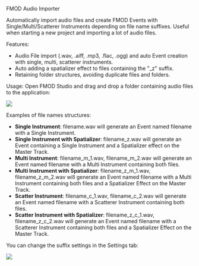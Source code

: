 FMOD Audio Importer

Automatically import audio files and create FMOD Events with Single/Multi/Scatterer Instruments depending on file name suffixes. Useful when starting a new project and importing a lot of audio files.

Features:
- Audio File import (.wav, .aiff, .mp3, .flac, .ogg) and auto Event creation with single, multi, scatterer instruments.
- Auto adding a spatializer effect to files containing the "_z" suffix.
- Retaining folder structures, avoiding duplicate files and folders.

Usage: Open FMOD Studio and drag and drop a folder containing audio files to the application:

<img src=https://i.imgur.com/UA4pAcL.png></img>

Examples of file names structures:
- <b>Single Instrument</b>: filename.wav will generate an Event named filename with a Single Instrument.
- <b>Single Instrument with Spatializer</b>: filename_z.wav will generate an Event containing a Single Instrument and a Spatializer effect on the Master Track.
- <b>Multi Instrument</b>: filename_m_1.wav, filename_m_2.wav will generate an Event named filename with a Multi Instrument containing both files.
- <b>Multi Instrument with Spatializer</b>: filename_z_m_1.wav, filename_z_m_2.wav will generate an Event named filename with a Multi Instrument containing both files and a Spatializer Effect on the Master Track.
- <b>Scatter Instrument</b>: filename_c_1.wav, filename_c_2.wav will generate an Event named filename with a Scatterer Instrument containing both files.
- <b>Scatter Instrument with Spatializer</b>: filename_z_c_1.wav, filename_z_c_2.wav will generate an Event named filename with a Scatterer Instrument containing both files and a Spatializer Effect on the Master Track.

You can change the suffix settings in the Settings tab:

<img src="https://imgur.com/muPWmgJ.png"></img>
